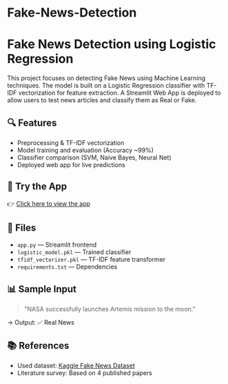# Fake-News-Detection

# Fake News Detection using Logistic Regression

This project focuses on detecting Fake News using Machine Learning techniques. The model is built on a Logistic Regression classifier with TF-IDF vectorization for feature extraction. 
A Streamlit Web App is deployed to allow users to test news articles and classify them as Real or Fake.

## 🔍 Features
- Preprocessing & TF-IDF vectorization
- Model training and evaluation (Accuracy ~99%)
- Classifier comparison (SVM, Naive Bayes, Neural Net)
- Deployed web app for live predictions

## 🚀 Try the App
👉 [Click here to view the app](https://fake-news-detector-h9qimp9igy2bue63n3yc8w.streamlit.app/)

## 📁 Files
- `app.py` — Streamlit frontend
- `logistic_model.pkl` — Trained classifier
- `tfidf_vectorizer.pkl` — TF-IDF feature transformer
- `requirements.txt` — Dependencies

## 📊 Sample Input
> "NASA successfully launches Artemis mission to the moon."

→ Output: ✅ Real News

## 📚 References
- Used dataset: [Kaggle Fake News Dataset](https://www.kaggle.com/c/fake-news/data)
- Literature survey: Based on 4 published papers
